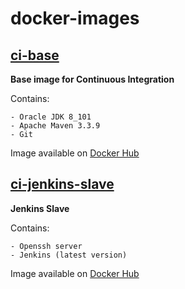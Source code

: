 # docker-images
## [ci-base](https://github.com/Redhab/docker-images/tree/master/ci-base) ##
**Base image for Continuous Integration**

Contains:

    - Oracle JDK 8_101
    - Apache Maven 3.3.9
    - Git

Image available on [Docker Hub](https://hub.docker.com/r/redhab1/ci-base/)
## [ci-jenkins-slave](https://github.com/Redhab/docker-images/tree/master/ci-jenkins-slave) ##
**Jenkins Slave**

Contains:

    - Openssh server
    - Jenkins (latest version)
    
Image available on [Docker Hub](https://hub.docker.com/r/redhab1/ci-jenkins-slave/)
